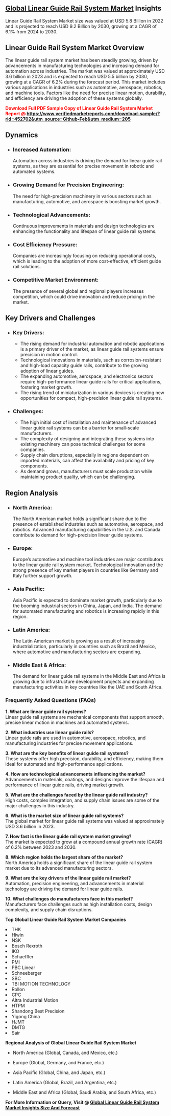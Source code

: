 <h2><a href="https://www.verifiedmarketreports.com/download-sample/?rid=452702&amp;utm_source=Github&amp;utm_medium=205" target="_blank">Global Linear Guide Rail System Market</a> Insights</h2><p>Linear Guide Rail System Market size was valued at USD 5.8 Billion in 2022 and is projected to reach USD 9.2 Billion by 2030, growing at a CAGR of 6.1% from 2024 to 2030.</p><p> <h2>Linear Guide Rail System Market Overview</h2> <p>The linear guide rail system market has been steadily growing, driven by advancements in manufacturing technologies and increasing demand for automation across industries. The market was valued at approximately USD 3.6 billion in 2023 and is expected to reach USD 5.5 billion by 2030, growing at a CAGR of 6.2% during the forecast period. This market includes various applications in industries such as automotive, aerospace, robotics, and machine tools. Factors like the need for precise linear motion, durability, and efficiency are driving the adoption of these systems globally.</p> <p><strong><p><span class=""><span style="color: #ff0000;"><strong>Download Full PDF Sample Copy of Linear Guide Rail System Market Report</strong> @ </span><a href="https://www.verifiedmarketreports.com/download-sample/?rid=452702&amp;utm_source=Github-Feb&amp;utm_medium=205" target="_blank">https://www.verifiedmarketreports.com/download-sample/?rid=452702&amp;utm_source=Github-Feb&amp;utm_medium=205</a></span></p></strong></p> <h2>Dynamics</h2> <ul> <li><h3>Increased Automation:</h3> Automation across industries is driving the demand for linear guide rail systems, as they are essential for precise movement in robotic and automated systems.</li> <li><h3>Growing Demand for Precision Engineering:</h3> The need for high-precision machinery in various sectors such as manufacturing, automotive, and aerospace is boosting market growth.</li> <li><h3>Technological Advancements:</h3> Continuous improvements in materials and design technologies are enhancing the functionality and lifespan of linear guide rail systems.</li> <li><h3>Cost Efficiency Pressure:</h3> Companies are increasingly focusing on reducing operational costs, which is leading to the adoption of more cost-effective, efficient guide rail solutions.</li> <li><h3>Competitive Market Environment:</h3> The presence of several global and regional players increases competition, which could drive innovation and reduce pricing in the market.</li> </ul> <h2>Key Drivers and Challenges</h2> <ul> <li><h3>Key Drivers:</h3> <ul> <li>The rising demand for industrial automation and robotic applications is a primary driver of the market, as linear guide rail systems ensure precision in motion control.</li> <li>Technological innovations in materials, such as corrosion-resistant and high-load capacity guide rails, contribute to the growing adoption of linear guides.</li> <li>The expanding automotive, aerospace, and electronics sectors require high-performance linear guide rails for critical applications, fostering market growth.</li> <li>The rising trend of miniaturization in various devices is creating new opportunities for compact, high-precision linear guide rail systems.</li> </ul> </li> <li><h3>Challenges:</h3> <ul> <li>The high initial cost of installation and maintenance of advanced linear guide rail systems can be a barrier for small-scale manufacturers.</li> <li>The complexity of designing and integrating these systems into existing machinery can pose technical challenges for some companies.</li> <li>Supply chain disruptions, especially in regions dependent on imported materials, can affect the availability and pricing of key components.</li> <li>As demand grows, manufacturers must scale production while maintaining product quality, which can be challenging.</li> </ul> </li> </ul> <h2>Region Analysis</h2> <ul> <li><h3>North America:</h3> The North American market holds a significant share due to the presence of established industries such as automotive, aerospace, and robotics. Advanced manufacturing capabilities in the U.S. and Canada contribute to demand for high-precision linear guide systems.</li> <li><h3>Europe:</h3> Europe’s automotive and machine tool industries are major contributors to the linear guide rail system market. Technological innovation and the strong presence of key market players in countries like Germany and Italy further support growth.</li> <li><h3>Asia Pacific:</h3> Asia Pacific is expected to dominate market growth, particularly due to the booming industrial sectors in China, Japan, and India. The demand for automated manufacturing and robotics is increasing rapidly in this region.</li> <li><h3>Latin America:</h3> The Latin American market is growing as a result of increasing industrialization, particularly in countries such as Brazil and Mexico, where automotive and manufacturing sectors are expanding.</li> <li><h3>Middle East & Africa:</h3> The demand for linear guide rail systems in the Middle East and Africa is growing due to infrastructure development projects and expanding manufacturing activities in key countries like the UAE and South Africa.</li> </ul> <h3>Frequently Asked Questions (FAQs)</h3> <p><strong>1. What are linear guide rail systems?</strong><br>Linear guide rail systems are mechanical components that support smooth, precise linear motion in machines and automated systems.</p> <p><strong>2. What industries use linear guide rails?</strong><br>Linear guide rails are used in automotive, aerospace, robotics, and manufacturing industries for precise movement applications.</p> <p><strong>3. What are the key benefits of linear guide rail systems?</strong><br>These systems offer high precision, durability, and efficiency, making them ideal for automated and high-performance applications.</p> <p><strong>4. How are technological advancements influencing the market?</strong><br>Advancements in materials, coatings, and designs improve the lifespan and performance of linear guide rails, driving market growth.</p> <p><strong>5. What are the challenges faced by the linear guide rail industry?</strong><br>High costs, complex integration, and supply chain issues are some of the major challenges in this industry.</p> <p><strong>6. What is the market size of linear guide rail systems?</strong><br>The global market for linear guide rail systems was valued at approximately USD 3.6 billion in 2023.</p> <p><strong>7. How fast is the linear guide rail system market growing?</strong><br>The market is expected to grow at a compound annual growth rate (CAGR) of 6.2% between 2023 and 2030.</p> <p><strong>8. Which region holds the largest share of the market?</strong><br>North America holds a significant share of the linear guide rail system market due to its advanced manufacturing sectors.</p> <p><strong>9. What are the key drivers of the linear guide rail market?</strong><br>Automation, precision engineering, and advancements in material technology are driving the demand for linear guide rails.</p> <p><strong>10. What challenges do manufacturers face in this market?</strong><br>Manufacturers face challenges such as high installation costs, design complexity, and supply chain disruptions.</p> </p><p><strong>Top Global Linear Guide Rail System Market Companies</strong></p><div data-test-id=""><p><li>THK</li><li> Hiwin</li><li> NSK</li><li> Bosch Rexroth</li><li> IKO</li><li> Schaeffler</li><li> PMI</li><li> PBC Linear</li><li> Schneeberger</li><li> SBC</li><li> TBI MOTION TECHNOLOGY</li><li> Rollon</li><li> CPC</li><li> Altra Industrial Motion</li><li> HTPM</li><li> Shandong Best Precision</li><li> Yigong China</li><li> HJMT</li><li> DMTG</li><li> Sair</li></p><div><strong>Regional Analysis of&nbsp;Global Linear Guide Rail System Market</strong></div><ul><li dir="ltr"><p dir="ltr">North America&nbsp;(Global, Canada, and Mexico, etc.)</p></li><li dir="ltr"><p dir="ltr">Europe (Global, Germany, and France, etc.)</p></li><li dir="ltr"><p dir="ltr">Asia Pacific&nbsp;(Global, China, and Japan, etc.)</p></li><li dir="ltr"><p dir="ltr">Latin America&nbsp;(Global, Brazil, and Argentina, etc.)</p></li><li dir="ltr">Middle East and Africa&nbsp;(Global, Saudi Arabia, and South Africa, etc.)</li></ul><p><strong>For More Information or Query, Visit @&nbsp;</strong><strong><a href="https://www.verifiedmarketreports.com/product/linear-guide-rail-system-market/?utm_source=Github&amp;utm_medium=205" target="_blank">Global Linear Guide Rail System Market Insights Size And Forecast</a></strong></p></div>
